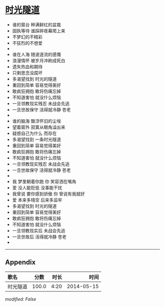 # [时光隧道](https://music.163.com/song?id=28563314)

* 谁的窗台 种满鲜红的盆栽
* 固执等待 谁踩碎夜幕爬上来
* 不梦幻的不精彩
* 不狂烈的不想爱
* 
* 谁在人海 随波逐流的感慨
* 浪漫情怀 被岁月冲刷成死白
* 遗失热血和期待
* 只剩思念没腐坏
* 多渴望找到 时光的隧道
* 重回到简单 容易觉得美好
* 敢疯狂拥抱 敢将伤痛忘掉
* 不知道害怕 就没什么烦恼
* 一旦领教现实残忍 未战会先逃
* 一旦世故保守 活得就冷静 苍老
* 
* 谁的脑海 飘浮怀旧的尘埃
* 望着窗外 寂寞从眼角溢出来
* 疑惑自己为什么 而存在
* 多渴望找到 一条时光隧道
* 重回到简单 容易觉得美好
* 敢疯狂拥抱 敢将伤痛忘掉
* 不知道害怕 就没什么烦恼
* 一旦领教现实残忍 未战会先逃
* 一旦世故保守 活得就冷静 苍老
* 
* 我 梦里朝着你跑 你 笑容洒在嘴角
* 爱 没人能贬低 没事能干扰
* 我曾说 要你感到骄傲 你 曾说有我就好
* 爱 本来多晴空 后来多监牢
* 多渴望找到 时光的隧道
* 重回到简单 容易觉得美好
* 敢疯狂拥抱 敢将伤痛忘掉
* 不知道害怕 就没什么烦恼
* 一旦领教现实后 未战会先逃
* 一旦世故后 活得就冷静 苍老
* 


---

## Appendix

|歌名|分数|时长|时间|
|:---|:---:|---:|---:|
|时光隧道|100.0|4:20|2014-05-15

*modified: False*